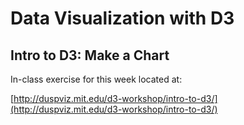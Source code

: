 # Data Visualization with D3
## Intro to D3: Make a Chart

In-class exercise for this week located at:

[http://duspviz.mit.edu/d3-workshop/intro-to-d3/](http://duspviz.mit.edu/d3-workshop/intro-to-d3/)

